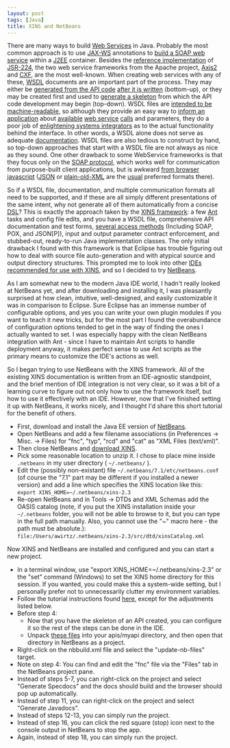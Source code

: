 ```yaml
---
layout: post
tags: [Java]
title: XINS and NetBeans
---
```

There are many ways to build
[Web Services](http://en.wikipedia.org/wiki/Web_service)
in Java.  Probably the most common approach is to use
[JAX-WS](http://en.wikipedia.org/wiki/Java_API_for_XML_Web_Services)
annotations to
[build a SOAP web service](http://docs.oracle.com/javaee/5/tutorial/doc/bnayn.html)
within a
[J2EE](http://en.wikipedia.org/wiki/Java_Platform,_Enterprise_Edition)
container.  Besides the [reference implementation](http://jax-ws.java.net/) of
[JSR-224](http://jcp.org/en/jsr/detail?id=224), the two web service frameworks
from the Apache project, [Axis2](http://axis.apache.org/axis2/java/core/) and
[CXF](http://cxf.apache.org/), are the most well-known.  When creating web
services with any of these,
[WSDL](http://en.wikipedia.org/wiki/Web_Services_Description_Language)
documents are an important part of the process.  They may either be
[generated from the API code](http://cxf.apache.org/docs/java-to-ws.html)
[after it is written](http://cxf.apache.org/docs/defining-contract-first-webservices-with-wsdl-generation-from-java.html)
(bottom-up), or they may be created first and used to
[generate a skeleton](http://cxf.apache.org/docs/wsdl-to-java.html) from which
the API code development may begin (top-down).  WSDL files are
[intended to be machine-readable](http://oreilly.com/catalog/webservess/chapter/ch06.html),
so although they provide an easy way to
[inform an application](http://www.service-repository.com/client/start) about
[available](http://www.xmethods.com/ve2/Directory.po)
[web service](http://www.webservicex.net/WS/default.aspx)
[calls](http://www.service-repository.com/) and parameters, they do a poor job
of
[enlightening systems integrators](http://msdn.microsoft.com/en-us/library/aa480506.aspx)
as to the actual functionality behind the interface.  In other words, a WSDL
alone does not serve as adequate
[documentation](http://code.google.com/p/wsdl-viewer/).  WSDL files are also
tedious to construct by hand, so top-down approaches that start with a WSDL
file are not always as nice as they sound.  One other drawback to some
WebService frameworks is that they focus only on the
[SOAP protocol](http://en.wikipedia.org/wiki/SOAP), which works well for
communication from purpose-built client applications, but is awkward
[from browser javascript](http://www.guru4.net/articoli/javascript-soap-client/en/)
([JSON](http://json.org/) or
[plain-old-XML](http://en.wikipedia.org/wiki/Plain_Old_XML) are the
[usual](http://en.wikipedia.org/wiki/Ajax_(programming)) preferred formats
there).

So if a WSDL file, documentation, and multiple communication formats all need
to be supported, and if these are all simply different presentations of the
same intent, why not generate all of them automatically from a concise
[DSL](http://en.wikipedia.org/wiki/Domain-specific_language)?  This is exactly
the approach taken by the [XINS framework](http://xins.sourceforge.net/): a
few [Ant](http://ant.apache.org/) tasks and config file edits, and you have a
WSDL file, comprehensive API documentation and test forms,
[several access methods](http://xins.sourceforge.net/docs/ar01s23.html)
(Including SOAP, POX, and JSON[P]), input and output parameter contract
enforcement, and stubbed-out, ready-to-run Java implementation classes.  The
only initial drawback I found with this framework is that Eclipse has trouble
figuring out how to deal with source file auto-generation and with atypical
source and output directory structures.  This prompted me to look into other
[IDEs recommended for use with XINS](http://xins.sourceforge.net/docs/ar01s29.html),
and so I decided to try [NetBeans](http://netbeans.org/).

As I am somewhat new to the modern Java IDE world, I hadn't really looked at
NetBeans yet, and after downloading and installing it, I was pleasantly
surprised at how clean, intuitive, well-designed, and easily customizable it
was in comparison to Eclipse.  Sure Eclipse has an immense number of
configurable options, and yes you can write your own plugin modules if you
want to teach it new tricks, but for the most part I found the overabundance
of configuration options tended to get in the way of finding the ones I
actually wanted to set.  I was especially happy with the clean NetBeans
integration with Ant - since I have to maintain Ant scripts to handle
deployment anyway, it makes perfect sense to use Ant scripts as the primary
means to customize the IDE's actions as well.

So I began trying to use NetBeans with the XINS framework.  All of the
existing XINS documentation is written from an IDE-agnostic standpoint, and
the brief mention of IDE integration is not very clear, so it was a bit of a
learning curve to figure out not only how to use the framework itself, but
how to use it effectively with an IDE.  However, now that I've finished
setting it up with NetBeans, it works nicely, and I thought I'd share this
short tutorial for the benefit of others.

-   First, download and install the Java EE version of
    [NetBeans](http://netbeans.org/downloads/index.html).
-   Open NetBeans and add a few filename associations (in Preferences -> Misc.
    -> Files) for "fnc", "typ", "rcd" and "cat" as "XML Files (text/xml)".
-   Then close NetBeans and
    [download XINS](http://sourceforge.net/projects/xins/files/latest/download?source=files).
-   Pick some reasonable location to unzip it.  I chose to place mine inside
    `.netbeans` in my user directory ( `~/.netbeans/` ).
-   Edit the (possibly non-existant) file `~/.netbeans/7.1/etc/netbeans.conf`
    (of course the "7.1" part may be different if you installed a newer
    version) and add a line which specifies the XINS location like this:  
    `export XINS_HOME=~/.netbeans/xins-2.3`
-   Re-open NetBeans and in Tools -> DTDs and XML Schemas add the OASIS
    catalog (note, if you put the XINS installation inside your `~/.netbeans`
    folder, you will not be able to browse to it, but you can type in the full
    path manually.  Also, you cannot use the "~" macro here - the path must
    be absolute.):  
    `file:/Users/awirtz/.netbeans/xins-2.3/src/dtd/xinsCatalog.xml`

Now XINS and NetBeans are installed and configured and you can start a new project.

-   In a terminal window, use "export XINS_HOME=~/.netbeans/xins-2.3" or the
    "set" command (Windows) to set the XINS home directory for this session.
    If you wanted, you could make this a system-wide setting, but I personally
    prefer not to unnecessarily clutter my environment variables.
-   Follow the tutorial instructions found
    [here](http://xins.sourceforge.net/primers/primer.html), except for the
    adjustments listed below.
-   Before step 4:
    +   Now that you have the skeleton of an API created, you can configure it
        so the rest of the steps can be done in the IDE.
    +   Unpack [these files](https://github.com/p120ph37/XINS-NB/zipball/master)
        into your apis/myapi directory, and then open that directory in NetBeans
        as a project.
-   Right-click on the nbbuild.xml file and select the "update-nb-files" target.
-   Note on step 4: You can find and edit the "fnc" file via the "Files" tab in
    the NetBeans project pane.
-   Instead of steps 5-7, you can right-click on the project and select "Generate
    Specdocs" and the docs should build and the browser should pop up automatically.
-   Instead of step 11, you can right-click on the project and select "Generate
    Javadocs".
-   Instead of steps 12-13, you can simply run the project.
-   Instead of step 16, you can click the red square (stop) icon next to the console
    output in NetBeans to stop the app.
-   Again, instead of step 18, you can simply run the project.